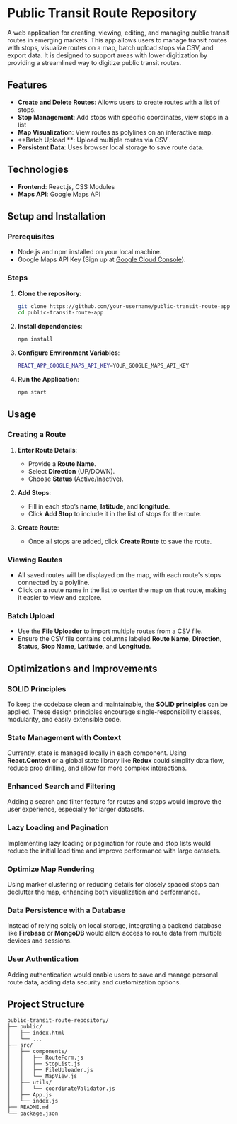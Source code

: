 # Public Transit Route Repository

A web application for creating, viewing, editing, and managing public transit routes in emerging markets. This app allows users to manage transit routes with stops, visualize routes on a map, batch upload stops via CSV, and export data. It is designed to support areas with lower digitization by providing a streamlined way to digitize public transit routes.

## Features

- **Create and Delete Routes**: Allows users to create routes with a list of stops.
- **Stop Management**: Add stops with specific coordinates, view stops in a list
- **Map Visualization**: View routes as polylines on an interactive map.
- **Batch Upload **: Upload multiple routes via CSV .
- **Persistent Data**: Uses browser local storage to save route data.

## Technologies

- **Frontend**: React.js, CSS Modules
- **Maps API**: Google Maps API


## Setup and Installation

### Prerequisites
- Node.js and npm installed on your local machine.
- Google Maps API Key (Sign up at [Google Cloud Console](https://console.cloud.google.com/)).

### Steps

1. **Clone the repository**:
   ```bash
   git clone https://github.com/your-username/public-transit-route-app.git
   cd public-transit-route-app

2. **Install dependencies**:
   ```bash
   npm install

3. **Configure Environment Variables**:
   ```bash
   REACT_APP_GOOGLE_MAPS_API_KEY=YOUR_GOOGLE_MAPS_API_KEY

4. **Run the Application**:
   ```bash
   npm start

## Usage

### Creating a Route

1. **Enter Route Details**:
   - Provide a **Route Name**.
   - Select **Direction** (UP/DOWN).
   - Choose **Status** (Active/Inactive).

2. **Add Stops**:
   - Fill in each stop’s **name**, **latitude**, and **longitude**.
   - Click **Add Stop** to include it in the list of stops for the route.

3. **Create Route**:
   - Once all stops are added, click **Create Route** to save the route.

### Viewing Routes

- All saved routes will be displayed on the map, with each route's stops connected by a polyline.
- Click on a route name in the list to center the map on that route, making it easier to view and explore.

### Batch Upload

- Use the **File Uploader** to import multiple routes from a CSV file.
- Ensure the CSV file contains columns labeled **Route Name**, **Direction**, **Status**, **Stop Name**, **Latitude**, and **Longitude**.

## Optimizations and Improvements

### SOLID Principles
To keep the codebase clean and maintainable, the **SOLID principles** can be applied. These design principles encourage single-responsibility classes, modularity, and easily extensible code.

### State Management with Context
Currently, state is managed locally in each component. Using **React.Context** or a global state library like **Redux** could simplify data flow, reduce prop drilling, and allow for more complex interactions.

### Enhanced Search and Filtering
Adding a search and filter feature for routes and stops would improve the user experience, especially for larger datasets.

### Lazy Loading and Pagination
Implementing lazy loading or pagination for route and stop lists would reduce the initial load time and improve performance with large datasets.

### Optimize Map Rendering
Using marker clustering or reducing details for closely spaced stops can declutter the map, enhancing both visualization and performance.

### Data Persistence with a Database
Instead of relying solely on local storage, integrating a backend database like **Firebase** or **MongoDB** would allow access to route data from multiple devices and sessions.

### User Authentication
Adding authentication would enable users to save and manage personal route data, adding data security and customization options.


## Project Structure

```plaintext
public-transit-route-repository/
├── public/
│   ├── index.html
│   └── ...
├── src/
│   ├── components/
│   │   ├── RouteForm.js
│   │   ├── StopList.js
│   │   ├── FileUploader.js
│   │   └── MapView.js
│   ├── utils/
│   │   └── coordinateValidator.js
│   ├── App.js
│   └── index.js
├── README.md
└── package.json

